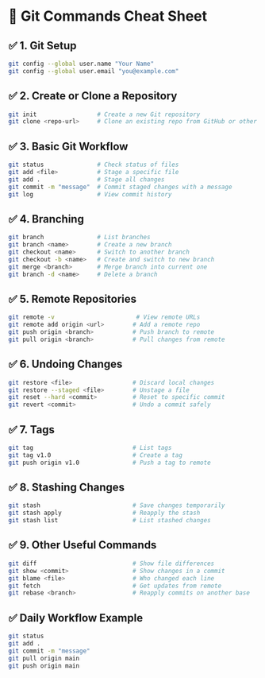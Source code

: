 
# 🧠 Git Commands Cheat Sheet

## ✅ 1. Git Setup
```bash
git config --global user.name "Your Name"
git config --global user.email "you@example.com"
```

## ✅ 2. Create or Clone a Repository
```bash
git init                 # Create a new Git repository
git clone <repo-url>     # Clone an existing repo from GitHub or other source
```

## ✅ 3. Basic Git Workflow
```bash
git status               # Check status of files
git add <file>           # Stage a specific file
git add .                # Stage all changes
git commit -m "message"  # Commit staged changes with a message
git log                  # View commit history
```

## ✅ 4. Branching
```bash
git branch               # List branches
git branch <name>        # Create a new branch
git checkout <name>      # Switch to another branch
git checkout -b <name>   # Create and switch to new branch
git merge <branch>       # Merge branch into current one
git branch -d <name>     # Delete a branch
```

## ✅ 5. Remote Repositories
```bash
git remote -v                       # View remote URLs
git remote add origin <url>        # Add a remote repo
git push origin <branch>           # Push branch to remote
git pull origin <branch>           # Pull changes from remote
```

## ✅ 6. Undoing Changes
```bash
git restore <file>                 # Discard local changes
git restore --staged <file>        # Unstage a file
git reset --hard <commit>          # Reset to specific commit
git revert <commit>                # Undo a commit safely
```

## ✅ 7. Tags
```bash
git tag                            # List tags
git tag v1.0                       # Create a tag
git push origin v1.0               # Push a tag to remote
```

## ✅ 8. Stashing Changes
```bash
git stash                          # Save changes temporarily
git stash apply                    # Reapply the stash
git stash list                     # List stashed changes
```

## ✅ 9. Other Useful Commands
```bash
git diff                           # Show file differences
git show <commit>                  # Show changes in a commit
git blame <file>                   # Who changed each line
git fetch                          # Get updates from remote
git rebase <branch>                # Reapply commits on another base
```

## ✅ Daily Workflow Example
```bash
git status
git add .
git commit -m "message"
git pull origin main
git push origin main
```
